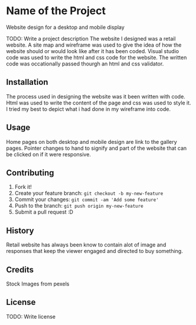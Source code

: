 # Name of the Project
Website design for a desktop and mobile display


TODO: Write a project description
The website I designed was a retail website. A site map and wireframe was used to give the idea of how
the website should or would look like after it has been coded. Visual studio code was used to write the html and css
code for the website. The written code was occationally passed thourgh an html and css validator. 

## Installation
The process used in designing the website was it been written with code. Html was used to write the content of the
page and css was used to style it. I tried my best to depict what i had done in my wireframe into code.


## Usage

Home pages on both desktop and mobile design are link to the gallery pages. Pointer changes to hand to signify and 
part of the website that can be clicked on if it were responsive.

## Contributing

1. Fork it!
2. Create your feature branch: `git checkout -b my-new-feature`
3. Commit your changes: `git commit -am 'Add some feature'`
4. Push to the branch: `git push origin my-new-feature`
5. Submit a pull request :D

## History

Retail website has always been know to contain alot of image and responses that keep the viewer engaged and directed to buy something.

## Credits

Stock Images from pexels

## License

TODO: Write license